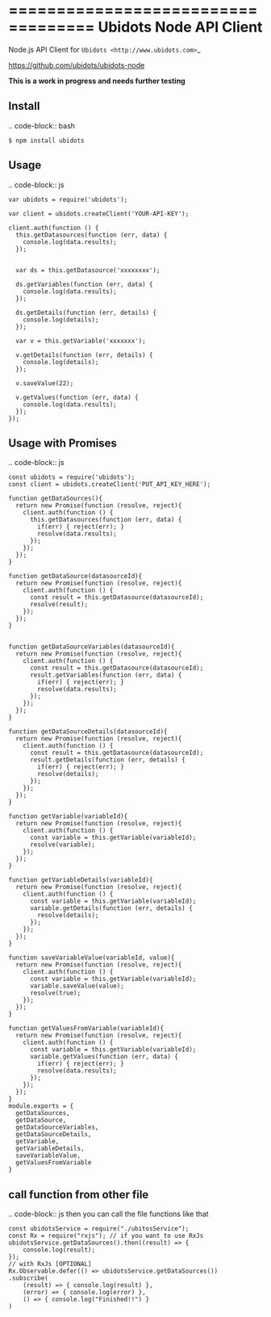 ===================================
Ubidots Node API Client
===================================

Node.js API Client for `Ubidots <http://www.ubidots.com>`_

https://github.com/ubidots/ubidots-node

**This is a work in progress and needs further testing**

Install
--------

.. code-block:: bash

    $ npm install ubidots


Usage
------

.. code-block:: js

    var ubidots = require('ubidots');
    
    var client = ubidots.createClient('YOUR-API-KEY');
    
    client.auth(function () {
      this.getDatasources(function (err, data) {
        console.log(data.results);
      });
    
    
      var ds = this.getDatasource('xxxxxxxx');
    
      ds.getVariables(function (err, data) {
        console.log(data.results);
      });
    
      ds.getDetails(function (err, details) {
        console.log(details);
      });
    
      var v = this.getVariable('xxxxxxx');
    
      v.getDetails(function (err, details) {
        console.log(details);
      });
    
      v.saveValue(22);
    
      v.getValues(function (err, data) {
        console.log(data.results);
      });
    });

Usage with Promises
--------------------

.. code-block:: js

    const ubidots = require('ubidots');
    const client = ubidots.createClient('PUT_API_KEY_HERE');

    function getDataSources(){
      return new Promise(function (resolve, reject){
        client.auth(function () {
          this.getDatasources(function (err, data) {
            if(err) { reject(err); }
            resolve(data.results);
          });
        });
      });  
    }

    function getDataSource(datasourceId){
      return new Promise(function (resolve, reject){
        client.auth(function () {
          const result = this.getDatasource(datasourceId);
          resolve(result);
        });
      });
    }


    function getDataSourceVariables(datasourceId){
      return new Promise(function (resolve, reject){
        client.auth(function () {
          const result = this.getDatasource(datasourceId);
          result.getVariables(function (err, data) {
            if(err) { reject(err); }
            resolve(data.results);
          });
        });
      });
    }

    function getDataSourceDetails(datasourceId){
      return new Promise(function (resolve, reject){
        client.auth(function () {
          const result = this.getDatasource(datasourceId);
          result.getDetails(function (err, details) {
            if(err) { reject(err); }
            resolve(details);
          });
        });
      });
    }

    function getVariable(variableId){
      return new Promise(function (resolve, reject){
        client.auth(function () {
          const variable = this.getVariable(variableId);
          resolve(variable);
        });
      });
    }

    function getVariableDetails(variableId){
      return new Promise(function (resolve, reject){
        client.auth(function () {
          const variable = this.getVariable(variableId);
          variable.getDetails(function (err, details) {
            resolve(details);
          });      
        });
      });
    }

    function saveVariableValue(variableId, value){
      return new Promise(function (resolve, reject){
        client.auth(function () {
          const variable = this.getVariable(variableId);
          variable.saveValue(value);
          resolve(true);
        });
      });
    }

    function getValuesFromVariable(variableId){
      return new Promise(function (resolve, reject){
        client.auth(function () {
          const variable = this.getVariable(variableId);
          variable.getValues(function (err, data) {
            if(err) { reject(err); }
            resolve(data.results);
          });
        });
      });
    }
    module.exports = {
      getDataSources,
      getDataSource,
      getDataSourceVariables,
      getDataSourceDetails,
      getVariable,
      getVariableDetails,
      saveVariableValue,
      getValuesFromVariable
    }


call function from other file
------------------------------

.. code-block:: js
    then you can call the file functions like that
    
    const ubidotsService = require("./ubitosService");
    const Rx = require("rxjs"); // if you want to use RxJs
    ubidotsService.getDataSources().then((result) => {
        console.log(result);
    });
    // with RxJs [OPTIONAL]
    Rx.Observable.defer(() => ubidotsService.getDataSources())
    .subscribe(
        (result) => { console.log(result) },
        (error) => { console.log(error) },
        () => { console.log("Finished!!") }
    )





